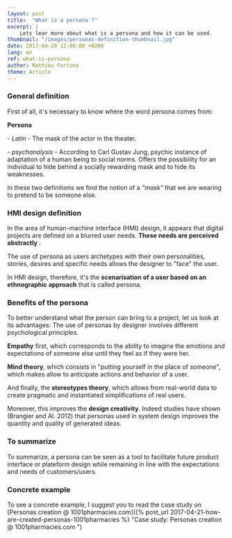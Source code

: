 ```yaml
---
layout: post
title:  "What is a persona ?"
excerpt: |
    Lets lear more about what is a persona and how it can be used.
thumbnail: "/images/personas-definition-thumbnail.jpg"
date: 2017-04-20 12:00:00 +0200
lang: en
ref: what-is-persona
author: Mathieu Fortune
theme: Article
---
```


### General definition
First of all, it's necessary to know where the word persona comes from:

__Persona__

*- Latin -*
The mask of the actor in the theater.

*- psychanalysis -*
According to Carl Gustav Jung, psychic instance of adaptation of a human being to social norms. Offers the possibility for an individual to hide behind a socially rewarding mask and to hide its weaknesses.

In these two definitions we find the notion of a *"mask"* that we are wearing to pretend to be someone else.


### HMI design definition

In the area of ​​human-machine interface (HMI) design, it appears that digital projects are defined on a blurred user needs.
__These needs are perceived abstractly .__

The use of persona as users archetypes with their own personalities, stories, desires and specific needs allows the designer to "face" the user.

In HMI design, therefore, it's the __scenarisation of a user based on an ethnographic approach__ that is called persona.

### Benefits of the persona

To better understand what the person can bring to a project, let us look at its advantages:
The use of personas by designer involves different psychological principles.

__Empathy__ first, which corresponds to the ability to imagine the emotions and expectations of someone else until they feel as if they were her.

__Mind theory__, which consists in "putting yourself in the place of someone", which makes allow to anticipate actions and behavior of a user.

And finally, the __stereotypes theory__, which allows from real-world data to create pragmatic and instantiated simplifications of real users.

Moreover, this improves the __design creativity__. Indeed studies have shown (Brangier and Al. 2012) that personas used in system design improves the quantity and quality of generated ideas.

### To summarize

To summarize, a persona can be seen as a tool to facilitate future product interface or plateform design while remaining in line with the expectations and needs of customers/users.

### Concrete example

To see a concrete example, I suggest you to read the case study on [Personas creation @ 1001pharmacies.com]({% post_url 2017-04-21-how-are-created-personas-1001pharmacies %} "Case study: Personas creation @ 1001pharmacies.com ")